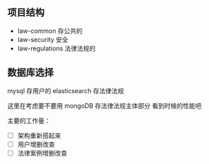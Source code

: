 ## 项目结构
* law-common 存公共的
* law-security 安全
* law-regulations 法律法规的

## 数据库选择

mysql 存用户的
elasticsearch 存法律法规

这里在考虑要不要用 mongoDB 存法律法规主体部分 看到时候的性能吧

主要的工作量：

- [ ] 架构重新搭起来
- [ ] 用户增删改查
- [ ] 法律案例增删改查